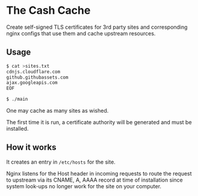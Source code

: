# The Cash Cache

Create self-signed TLS certificates for 3rd party sites and corresponding nginx
configs that use them and cache upstream resources.

## Usage

```bash
$ cat >sites.txt
cdnjs.cloudflare.com
github.githubassets.com
ajax.googleapis.com
EOF

$ ./main
```

One may cache as many sites as wished.

The first time it is run, a certificate authority will be generated and must be
installed.

## How it works

It creates an entry in `/etc/hosts` for the site.

Nginx listens for the Host header in incoming requests to route the request to
upstream via its CNAME, A, AAAA record at time of installation since system
look-ups no longer work for the site on your computer.
